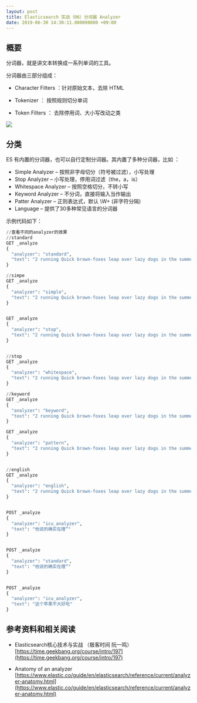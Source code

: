 ```yaml
---
layout: post
title: Elasticsearch 实战（06）分词器 Analyzer
date: 2019-06-30 14:30:11.000000000 +09:00
---
```


## 概要

分词器，就是讲文本转换成一系列单词的工具。

分词器由三部分组成：

* Character Filters ：针对原始文本，去除 HTML

* Tokenizer ： 按照规则切分单词

* Token Filters ： 去除停用词、大小写改动之类

![](http://ww2.sinaimg.cn/large/006tNc79ly1g4j6mqzjqzj30l706mdfv.jpg)


## 分类

ES 有内置的分词器，也可以自行定制分词器。其内置了多种分词器，比如 ：

* Simple Analyzer – 按照非字母切分（符号被过滤），小写处理
* Stop Analyzer – 小写处理，停用词过滤（the，a，is）
* Whitespace Analyzer – 按照空格切分，不转小写
* Keyword Analyzer – 不分词，直接将输入当作输出
* Patter Analyzer – 正则表达式，默认 \W+ (非字符分隔)
* Language – 提供了30多种常见语言的分词器

示例代码如下：

```python
//查看不同的analyzer的效果
//standard
GET _analyze
{
  "analyzer": "standard",
  "text": "2 running Quick brown-foxes leap over lazy dogs in the summer evening."
}

//simpe
GET _analyze
{
  "analyzer": "simple",
  "text": "2 running Quick brown-foxes leap over lazy dogs in the summer evening."
}


GET _analyze
{
  "analyzer": "stop",
  "text": "2 running Quick brown-foxes leap over lazy dogs in the summer evening."
}


//stop
GET _analyze
{
  "analyzer": "whitespace",
  "text": "2 running Quick brown-foxes leap over lazy dogs in the summer evening."
}

//keyword
GET _analyze
{
  "analyzer": "keyword",
  "text": "2 running Quick brown-foxes leap over lazy dogs in the summer evening."
}

GET _analyze
{
  "analyzer": "pattern",
  "text": "2 running Quick brown-foxes leap over lazy dogs in the summer evening."
}


//english
GET _analyze
{
  "analyzer": "english",
  "text": "2 running Quick brown-foxes leap over lazy dogs in the summer evening."
}


POST _analyze
{
  "analyzer": "icu_analyzer",
  "text": "他说的确实在理”"
}


POST _analyze
{
  "analyzer": "standard",
  "text": "他说的确实在理”"
}


POST _analyze
{
  "analyzer": "icu_analyzer",
  "text": "这个苹果不大好吃"
}
```


## 参考资料和相关阅读

* Elasticsearch核心技术与实战 （极客时间 阮一鸣） [https://time.geekbang.org/course/intro/197](https://time.geekbang.org/course/intro/197)

* Anatomy of an analyzer [https://www.elastic.co/guide/en/elasticsearch/reference/current/analyzer-anatomy.html](https://www.elastic.co/guide/en/elasticsearch/reference/current/analyzer-anatomy.html)

